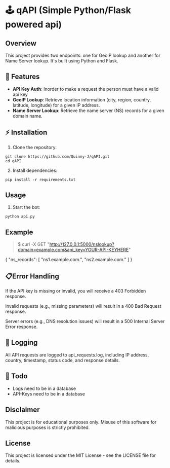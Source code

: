 # 🕹️ qAPI (Simple Python/Flask powered api)

## Overview
This project provides two endpoints: one for GeoIP lookup and another for Name Server lookup. It's built using Python and Flask.

## 📕 Features
- **API Key Auth**: Inorder to make a request the person must have a valid api key
- **GeoIP Lookup**: Retrieve location information (city, region, country, latitude, longitude) for a given IP address.
- **Name Server Lookup**: Retrieve the name server (NS) records for a given domain name.

## ⚡ Installation
1. Clone the repository:

```
git clone https://github.com/Quinny-J/qAPI.git
cd qAPI
```

2. Install dependencies:
```
pip install -r requirements.txt
```

## Usage
1. Start the bot:
```
python api.py
```

## Example

>$ curl -X GET "http://127.0.0.1:5000/nslookup?domain=example.com&api_key=YOUR-API-KEYHERE"

{
  "ns_records": [
    "ns1.example.com.",
    "ns2.example.com."
  ]
}

## 📋Error Handling
If the API key is missing or invalid, you will receive a 403 Forbidden response.

Invalid requests (e.g., missing parameters) will result in a 400 Bad Request response.

Server errors (e.g., DNS resolution issues) will result in a 500 Internal Server Error response.

## 📜 Logging
All API requests are logged to api_requests.log, including IP address, country, timestamp, status code, and response details.

## 📜 Todo
- Logs need to be in a database
- API-Keys need to be in a database


## Disclaimer
This project is for educational purposes only. Misuse of this software for malicious purposes is strictly prohibited.

## License
This project is licensed under the MIT License - see the LICENSE file for details.
